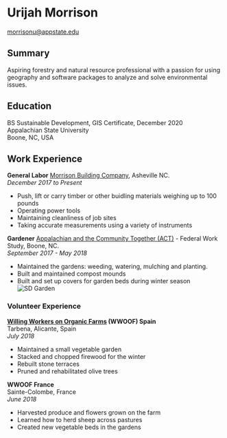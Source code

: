 # Urijah Morrison
morrisonu@appstate.edu

## Summary

Aspiring forestry and natural resource professional with a passion for using geography and software packages to analyze and solve environmental issues.

## Education

BS Sustainable Development, GIS Certificate, December 2020  
Appalachian State University  
Boone, NC, USA

## Work Experience

**General Labor**
[Morrison Building Company](https://www.tfguild.org/companies/morrison-building-company), Asheville NC.    
*December 2017 to Present*
* Push, lift or carry timber or other buidling materials weighing up to 100 pounds
* Operating power tools
* Maintaining cleanliness of job sites
* Taking accurate measurements using a variety of instruments



**Gardener**
[Appalachian and the Community Together (ACT)](https://act.appstate.edu) - Federal Work Study, Boone, NC.  
_September 2017 - May 2018_
* Maintained the gardens: weeding, watering, mulching and planting.
* Built and maintained compost mounds
* Built and set up covers for garden beds during winter season
![SD Garden](https://sustain.appstate.edu/events/_images/garden-open-house17.jpg)

### Volunteer Experience

**[Willing Workers on Organic Farms](https://wwoof.net) (WWOOF) Spain**  
Tarbena, Alicante, Spain  
_July 2018_
* Maintained a small vegetable garden
* Stacked and chopped firewood for the winter
* Rebuilt stone terraces
* Pruned and rehabilitated olive trees

**WWOOF France**  
Sainte-Colombe, France  
_June 2018_
* Harvested produce and flowers grown on the farm
* Learned how to herd sheep across pastures
* Created new vegetable beds in the gardens
